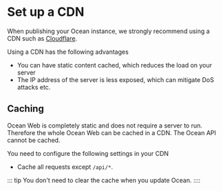 # Set up a CDN
When publishing your Ocean instance, we strongly recommend using a CDN such as [Cloudflare](https://www.cloudflare.com/).

Using a CDN has the following advantages
- You can have static content cached, which reduces the load on your server
- The IP address of the server is less exposed, which can mitigate DoS attacks etc.

## Caching
Ocean Web is completely static and does not require a server to run. Therefore the whole Ocean Web can be cached in a CDN.
The Ocean API cannot be cached.

You need to configure the following settings in your CDN
- Cache all requests except `/api/*`.

::: tip
You don't need to clear the cache when you update Ocean.
::::
